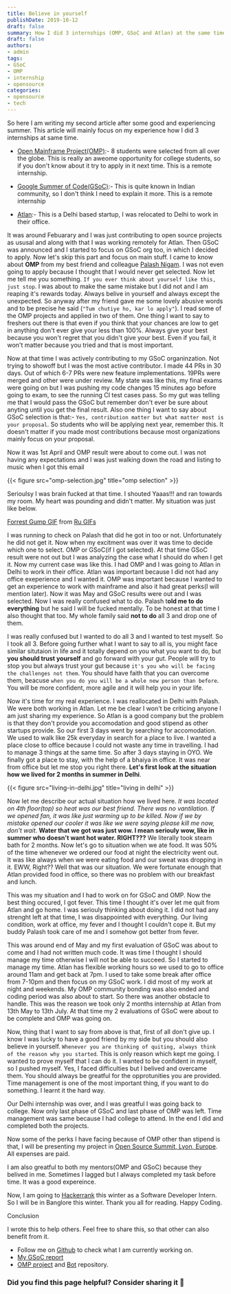 ```yaml
---
title: Believe in yourself
publishDate: 2019-10-12
draft: false
summary: How I did 3 internships (OMP, GSoC and Atlan) at the same time.
draft: false
authors:
- admin
tags:
- GSoC
- OMP
- internship
- opensource
categories:
- opensource
- tech
---
```


So here I am writing my second article after some good and experiencing summer. This article will mainly focus on my experience how I did 3 internships at same time.

- [Open Mainframe Project(OMP)](https://www.openmainframeproject.org/projects/mentorship-program):- 8 students were selected from all over the globe. This is really an aweome opportunity for college students, so if you don't know about it try to apply in it next time. This is a remote internship.

- [Google Summer of Code(GSoC)](https://summerofcode.withgoogle.com/):- This is quite known in Indian community, so I don't think I need to explain it more. This is a remote internship

- [Atlan](https://atlan.com/):- This is a Delhi based startup, I was relocated to Delhi to work in their office.

It was around Febuarary and I was just contributing to open source projects as ususal and along with that I was working remotely for Atlan. Then GSoC was announced and I started to focus on GSoC org too, in which I decided to apply. Now let's skip this part and focus on main stuff. I came to know about **OMP** from my best friend and colleague [Palash Nigam](https://www.linkedin.com/in/palash25/). I was not even going to apply because I thought that I would never get selected. Now let me tell me you something. `If you ever think about yourself like this, just stop`. I was about to make the same mistake but I did not and I am reaping it's rewards today. Always belive in yourself and always except the unexpected. So anyway after my friend gave me some lovely abusive words and to be precise he said (`"Tum chutiye ho, kar lo apply"`). I read some of the OMP projects and applied in two of them. One thing I want to say to freshers out there is that even if you think that your chances are low to get in anything don't ever give your less than 100%. Always give your best because you won't regret that you didn't give your best. Even if you fail, it won't matter because you tried and that is most important.

Now at that time I was actively contributing to my GSoC organinzation. Not trying to showoff but I was the most active contributor. I made 44 PRs in 30 days. Out of which 6-7 PRs were new feature implementations. 19PRs were merged and other were under review. My state was like this, my final exams were going on but I was pushing my code changes 15 minutes ago before going to exam, to see the running CI test cases pass. So my gut was telling me that I would pass the GSoC but remember don't ever be sure about anyting until you get the final result. Also one thing I want to say about GSoC selection is that:- `Yes, contribution matter but what matter most is your proposal`. So students who will be applying next year, remember this. It doesn't matter if you made most contributions because most organizations mainly focus on your proposal.

Now it was 1st April and OMP result were about to come out. I was not having any expectations and I was just walking down the road and listing to music when I got this email

{{< figure src="omp-selection.jpg" title="omp selection" >}}

Serioulsy I was brain fucked at that time. I shouted Yaaas!!! and ran towards my room. My heart was pounding and didn't matter. My situation was just like below.

<div class="tenor-gif-embed" data-postid="4373216" data-share-method="host" data-width="100%" data-aspect-ratio="1.391304347826087"><a href="https://tenor.com/view/ru-gif-4373216">Forrest Gump GIF</a> from <a href="https://tenor.com/search/ru-gifs">Ru GIFs</a></div><script type="text/javascript" async src="https://tenor.com/embed.js"></script>

I was running to check on Palash that did he got in too or not. Unfortunately he did not get it. Now when my excitment was over it was time to decide which one to select. OMP or GSoC(if I got selected). At that time GSoC result were not out but I was analyzing the case what I should do when I get it. Now my current case was like this. I had OMP and I was going to Atlan in Delhi to work in their office. Atlan was important because I did not had any office exeperience and I wanted it. OMP was important because I wanted to get an experience to work with mainframe and also it had great perks(I will mention later). Now it was May and GSoC results were out and I was selected. Now I was really confused what to do. Palash t**old me to do everything** but he said I will be fucked mentally. To be honest at that time I also thought that too. My whole family said **not to do** all 3 and drop one of them.

I was really confused but I wanted to do all 3 and I wanted to test myself. So I took all 3. Before going further what I want to say to all is, you might face similar situtaion in life and it totally depend on you what you want to do, but **you should trust yourself** and go forward with your gut. People will try to stop you but always trust your gut because `it's you who will be facing the challenges not them`. You should have faith that you can overcome them, beacuse `when you do you will be a whole new person than before`. You will be more confident, more agile and it will help you in your life.

Now it's time for my real experience. I was reallocated in Delhi with Palash. We were both working in Atlan. Let me be clear I won't be criticing anyone I am just sharing my experience. So Atlan is a good company but the problem is that they don't provide you accomodation and good stipend as other startups provide. So our first 3 days went by searching for accomodation. We used to walk like 25k everyday in search for a place to live. I wanted a place close to office because I could not waste any time in travelling. I had to manage 3 things at the same time. So after 3 days staying in OYO. We finally got a place to stay, with the help of a bhaiya in office. It was near from office but let me stop you right there. **Let's first look at the situation how we lived for 2 months in summer in Delhi**.

{{< figure src="living-in-delhi.jpg" title="living in delhi" >}}

Now let me describe our actual situation how we lived here. *It was located on 4th floor(top) so heat was our best friend. There was no vantilation. If we opened fan, it was like just warming up to be killed. Now if we by mistake opened our cooler it was like we were saying please kill me now, don't wait*. **Water that we got was just wow. I mean seriouly wow, like in summer who doesn't want hot water. RIGHT???** We literally took steam bath for 2 months. Now let's go to situation when we ate food. It was 50% of the time whenever we ordered our food at night the electricity went out. It was like always when we were eating food and our sweat was dropping in it. EWW, Right?? Well that was our situation. We were fortunate enough that Atlan provided food in office, so there was no problem with our breakfast and lunch.

This was my situation and I had to work on for GSoC and OMP. Now the best thing occured, I got fever. This time I thought it's over let me quit from Atlan and go home. I was seriouly thinking about doing it. I did not had any strenght left at that time, I was disappointed with everything. Our living condition, work at office, my fever and I thought I couldn't cope it. But my buddy Palash took care of me and I somehow got better from fever.

This was around end of May and my first evaluation of GSoC was about to come and I had not written much code. It was time I thought I should manage my time otherwise I will not be able to succeed. So I started to manage my time. Atlan has flexible working hours so we used to go to office around 11am and get back at 7pm. I used to take some break after office from 7-10pm and then focus on my GSoC work. I did most of my work at night and weekends. My OMP community bonding was also ended and coding period was also about to start. So there was another obstacle to handle. This was the reason we took only 2 months internship at Atlan from 13th May to 13th July. At that time my 2 evaluations of GSoC were about to be complete and OMP was going on.

Now, thing that I want to say from above is that, first of all don't give up. I know I was lucky to have a good friend by my side but you should also believe in yourself. `Whenever you are thinking of quiting, always think of the reason why you started`. This is only reason which kept me going. I wanted to prove myself that I can do it. I wanted to be confident in myself, so I pushed myself. Yes, I faced difficulties but I belived and overcame them. You should always be greatful for the opprotunities you are provided. Time management is one of the most important thing, if you want to do something. I learnt it the hard way.

Our Delhi internship was over, and I was greatful I was going back to college. Now only last phase of GSoC and last phase of OMP was left. Time management was same because I had college to attend. In the end I did and completed both the projects.

Now some of the perks I have facing because of OMP other than stipend is that, I will be presenting my project in [Open Source Summit, Lyon, Europe](https://events19.linuxfoundation.org/events/open-source-summit-europe-2019/). All expenses are paid.

I am also greatful to both my mentors(OMP and GSoC) because they belived in me. Sometimes I lagged but I always completed my task before time. It was a good expereince.

Now, I am going to [Hackerrank](https://www.hackerrank.com/) this winter as a Software Developer Intern. So I will be in Banglore this winter. Thank you all for reading. Happy Coding.

Conclusion

I wrote this to help others. Feel free to share this, so that other can also benefit from it.

- Follow me on [Github](https://github.com/knrt10/) to check what I am currently working on.
- [My GSoC report](https://gist.github.com/knrt10/001f3a26e175fd0cbf9365763258de6e)
- [OMP project](https://github.com/openmainframeproject-internship/DockerHub-Development-Stacks) and [Bot](https://github.com/knrt10/docker-hub-development-stacks-bot/) repository.

### Did you find this page helpful? Consider sharing it 🙌
